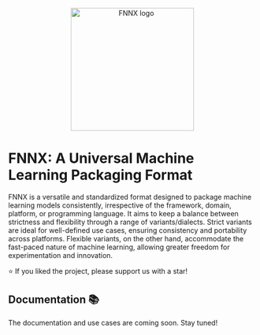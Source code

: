<p align="center">
<picture>
  <img alt="FNNX logo" src="https://gist.githubusercontent.com/OKUA1/55e2fb9dd55673ec05281e0247de6202/raw/9043db455d5fbde91d030063720a96bbed01fcaf/fnnx.svg" height = "250">
</picture>
</p>


# FNNX: A Universal Machine Learning Packaging Format

FNNX is a versatile and standardized format designed to package machine learning models consistently, irrespective of the framework, domain, platform, or programming language. It aims to keep a balance between strictness and flexibility through a range of variants/dialects. Strict variants are ideal for well-defined use cases, ensuring consistency and portability across platforms. Flexible variants, on the other hand, accommodate the fast-paced nature of machine learning, allowing greater freedom for experimentation and innovation.

⭐ If you liked the project, please support us with a star!

## Documentation 📚

The documentation and use cases are coming soon. Stay tuned!